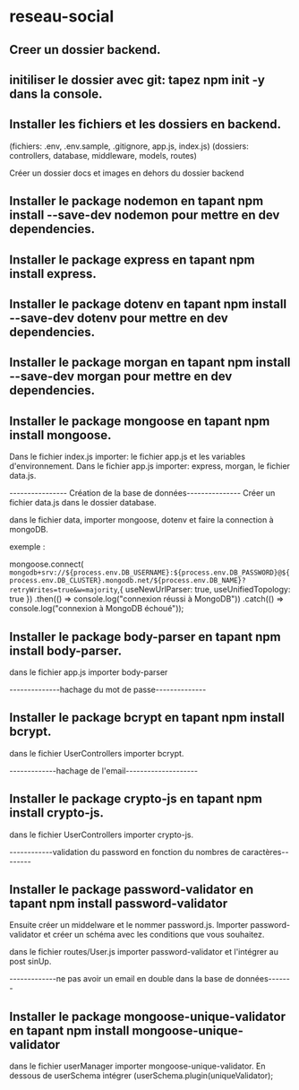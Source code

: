# reseau-social

## Creer un dossier backend.

## initiliser le dossier avec git: tapez npm init -y dans la console.

## Installer les fichiers et les dossiers en backend.
(fichiers: .env, .env.sample, .gitignore, app.js, index.js)
(dossiers: controllers, database, middleware, models, routes)

Créer un dossier docs et images en dehors du dossier backend

## Installer le package nodemon en tapant npm install --save-dev nodemon pour mettre en dev dependencies.
## Installer le package express en tapant npm install express.
## Installer le package dotenv en tapant npm install --save-dev dotenv pour mettre en dev dependencies.
## Installer le package morgan en tapant npm install --save-dev morgan pour mettre en dev dependencies.
## Installer le package mongoose en tapant npm install mongoose.

Dans le fichier index.js importer: le fichier app.js et les variables d'environnement.
Dans le fichier app.js importer: express, morgan, le fichier data.js.

---------------- Création de la base de données---------------
Créer un fichier data.js dans le dossier database.

dans le fichier data, importer mongoose, dotenv et faire la connection à mongoDB.


exemple :

mongoose.connect(
  `mongodb+srv://${process.env.DB_USERNAME}:${process.env.DB_PASSWORD}@${process.env.DB_CLUSTER}.mongodb.net/${process.env.DB_NAME}?retryWrites=true&w=majority`,{
    useNewUrlParser: true,
    useUnifiedTopology: true
})
.then(() => console.log("connexion réussi à MongoDB")) 
.catch(() => console.log("connexion à MongoDB échoué"));

## Installer le package body-parser en tapant npm install body-parser.
dans le fichier app.js importer body-parser

--------------hachage du mot de passe--------------

## Installer le package bcrypt en tapant npm install bcrypt. 
dans le fichier UserControllers importer bcrypt.

-------------hachage de l'email--------------------
## Installer le package crypto-js en tapant npm install crypto-js. 
dans le fichier UserControllers importer crypto-js.

------------validation du password en fonction du nombres de caractères--------
## Installer le package password-validator en tapant npm install password-validator
Ensuite créer un middelware et le nommer password.js.
Importer password-validator et créer un schéma avec les conditions que vous souhaitez.

dans le fichier routes/User.js importer password-validator et l'intégrer au post sinUp.

-------------ne pas avoir un email en double dans la base de données-------
## Installer le package mongoose-unique-validator en tapant npm install mongoose-unique-validator
dans le fichier userManager importer mongoose-unique-validator.
En dessous de userSchema intégrer (userSchema.plugin(uniqueValidator);


